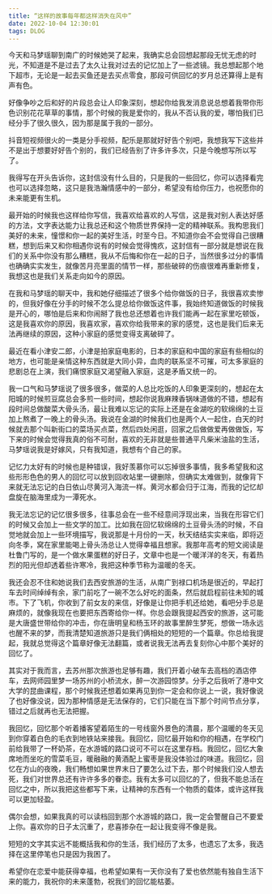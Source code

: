 ```yaml
---
title: “这样的故事每年都这样消失在风中”
date: 2022-10-04 12:30:01
tags: DLOG
---
```

今天和马梦瑶聊到南广的时候她哭了起来，我确实总会回想起那段无忧无虑的时光，不知道是不是过去了太久让我对过去的记忆加上了一些滤镜。我总想起那个地下超市，无论是一起去买鱼还是去买点零食，那段可供回忆的岁月总还算得上是有声有色。<!-- more -->

好像争吵之后和好的片段总会让人印象深刻，想起你给我发消息说总想着我带你形色识别花花草草的事情，那个时候的我是爱你的，我从不否认我的爱，哪怕我们已经分手了很久很久，因为那是属于我的一部分。

抖音短视频很火的一类是分手视频，配乐是那就好好告个别吧，我想我写下这些并不是出于想要好好告个别的，我们已经告别了许多许多次，只是今晚想写所以写了。

我得写在开头告诉你，这封信没有什么目的，只是我的一些回忆，你可以选择看完也可以选择忽略，这只是我浩瀚情感中的一部分，希望没有给你压力，也祝愿你的未来能更有生机。

最开始的时候我也这样给你写信，我喜欢给喜欢的人写信，这是我对别人表达好感的方法，文字表达能力让我总还和这个物质世界保持一定的精神联系。我构思我们美好的未来，憧憬和你一起的美好生活，时至今日。不知道你会不会觉得自己很糟糕，想到后来又和你相遇你说有的时候会觉得愧疚，这封信有一部分就是想说在我们的关系中你没有那么糟糕，我从不后悔和你在一起的日子，当然很多过分的事情也确确实实发生，就像苦月亮里面的情节一样，那些破碎的伤痕很难再重新修复，我想这也是我们关系走向如今的原因。

在我和马梦瑶的聊天中，我和她仔细描述了很多个给你做饭的日子，我很喜欢卖惨的，但我好像在分手的时候不怎么提总给你做饭这件事，我始终知道做饭的时候我是开心的，哪怕是后来和你闹掰了我也总还想着也许我们能再一起在家里吃顿饭，这是我喜欢你的原因，我喜欢家，喜欢你给我带来的家的感觉，这也是我们后来无法再继续的原因，这种小家庭的感觉变得支离破碎了。

最近在看小津安二郎，小津是拍家庭电影的，日本的家庭和中国的家庭有些相似的地方，也可能是亲情这种东西就是大同小异，血肉的联系坚不可摧，可太多家庭的悲剧总在上演，我们痛恨家庭又渴望融入家庭，这是矛盾又统一的。

我一口气和马梦瑶说了很多很多，做菜的人总比吃饭的人印象更深刻的，想起在太阳城的时候煎豆腐总会多煎一些时间，想起你说我麻辣香锅味道做的不错，想起有段时间总做酸菜大骨头汤，最让我难以忘记的实际上还是在金湖吃的软绵绵的土豆加上熬煮了一晚上的骨头汤。我说在金湖的时候我们也是两个人一起住，白天的时候就去那个叫新街口的菜场买点菜，然后四处闲逛，回家之后做做爱再做做饭，写下来的时候会觉得我真的俗不可耐，喜欢的无非就是些普通平凡柴米油盐的生活，马梦瑶说我是好嫁风，只有我知道，我想有个自己的家。

记忆力太好有的时候也是种错误，我好羡慕你可以忘掉很多事情，我多希望我和这些形形色色的男人的回忆可以放到回收站里一键删除，但确实太难做到，就像背下来就无法忘记的白日依山尽黄河入海流一样。黄河水都会归于江海，而我的记忆却盘旋在脑海里成为一潭死水。

我无法忘记的记忆很多很多，往事总会在一些不经意间浮现出来，当我在形容它们的时候又会加上一些文学的加工。比如我在回忆软绵绵的土豆骨头汤的时候，不自觉地就会加上一些环境描写，我说那是十月份的一天，秋天结结实实来临，即将迈向冬季，窝在家里能喝上骨头汤总让人觉得幸福且想家。我那年高考的短文阅读是杜鲁门写的，是一个做水果蛋糕的好日子，文章中也是一个暖洋洋的冬天，有着热烈的阳光但却透着些许寒冷，我把这种季节称为温暖的冬天。

我还会忍不住和她说我们去西安旅游的生活，从南广到禄口机场是很近的，早起打车去时间绰绰有余，家门前吃了一碗不怎么好吃的面条，然后就启程前往未知的城市。下了飞机，你收到了前女友的来信，好像是让你把手机还给她，看吧分手总是麻烦的，就像我现在也要把东西寄给你一样。你总会跟我提起西安的旅游，这可能是大唐盛世带给你的冲击，你在唐明皇和杨玉环的故事里醉生梦死，想做一场永远也醒不来的梦，而我清楚知道旅游只是我们俩相处的短短的一个篇章。你总给我提起，我就总觉得这个篇章好像无法翻篇，或者说我无法再去复刻你心中那个美好的回忆了。

其实对于我而言，去苏州那次旅游也足够有趣，我们开着小破车去高档的酒店停车，去网师园里梦一场苏州的小桥流水，醉一次游园惊梦。分手之后我听了港中文大学的昆曲课程，那个时候我还想着如果再见到你一定会和你说上一说，我好像说了也好像没说，因为那种情感是无法保存的，它们只能在当下那个时间节点分享，错过之后就再也无法把握。

我回忆，回忆那个听着播客望着陌生的一号线窗外景色的清晨，那个温暖的冬天见到你穿着白色的毛衣到地铁站来接我。我回忆，回忆最开始和你的相遇，在学校门前给我带了一杯奶茶，在水游城的路口说可不可以在这里存档。我回忆，回忆大象席地而坐吃的雪菜毛豆，暖融融的黄酒配上蜜枣是我没体验过的味道。我回忆，回忆在方山的夜晚，我们畅想如果世界末日了要怎么过下去，那个时候我们没人想去死，我们对世界总还有许许多多的眷恋。我有太多可以回忆的了，但我不能总活在回忆之中，所以我把这些都写下来，让精神的东西有一个物质的载体，或许这样我可以更加轻盈。

偶尔会想，如果我真的可以读档回到那个水游城的路口，我一定会警醒自己不要爱上你。喜欢你的日子太沉重了，悲喜掺杂在一起让我变得不像是我。

短短的文字其实远不能概括我和你的生活，我们经历了太多，也遗忘了太多，我选择在这里停笔也只是因为我困了。

希望你在恋爱中能获得幸福，也希望如果有一天你没有了爱也依然能有独自生活下来的能力，我祝你的未来蓬勃，祝我们的回忆能枯萎。